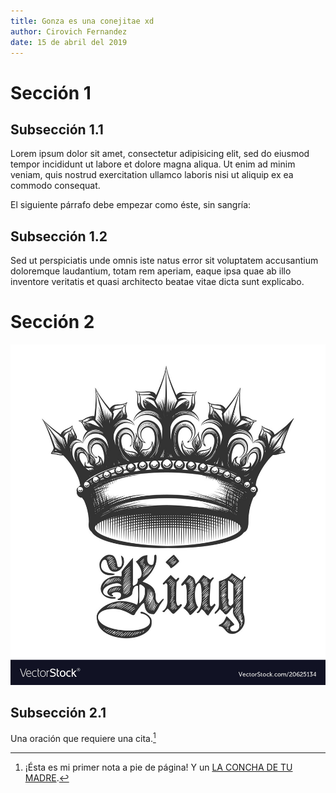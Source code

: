 ```yaml
---
title: Gonza es una conejitae xd
author: Cirovich Fernandez
date: 15 de abril del 2019
---
```


# Sección 1

## Subsección 1.1
Lorem ipsum dolor sit amet, consectetur adipisicing elit, sed do eiusmod tempor incididunt ut labore et dolore magna aliqua. Ut enim ad minim veniam, quis nostrud exercitation ullamco laboris nisi ut aliquip ex ea commodo consequat.

El siguiente párrafo debe empezar como éste, sin sangría:

## Subsección 1.2
Sed ut perspiciatis unde omnis iste natus error sit voluptatem accusantium doloremque laudantium, totam rem aperiam, eaque  ipsa quae ab illo inventore veritatis et quasi architecto beatae vitae dicta sunt explicabo.

# Sección 2

![La imagen del **King**](tu_imagen.jpg)

## Subsección 2.1

Una oración que requiere una cita.[^1]

[^1]: ¡Ésta es mi primer nota a pie de página! Y un [LA CONCHA DE TU MADRE](https://programminghistorian.org/es/lecciones/escritura-sostenible-usando-pandoc-y-markdown).
